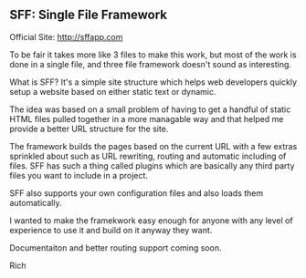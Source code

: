 SFF: Single File Framework
--------------------------

Official Site: http://sffapp.com

To be fair it takes more like 3 files to make this work,
but most of the work is done in a single file,
and three file framework doesn't sound as
interesting.

What is SFF?
It's a simple site structure which helps
web developers quickly setup a website
based on either static text or dynamic.

The idea was based on a small problem
of having to get a handful of static
HTML files pulled together in a more
managable way and that helped me
provide a better URL structure for
the site.

The framework builds the pages based on the current URL
with a few extras sprinkled about such as URL rewriting,
routing and automatic including of files. SFF has
such a thing called plugins which are basically
any third party files you want to include in a project.

SFF also supports your own configuration files
and also loads them automatically.

I wanted to make the framekwork easy enough for
anyone with any level of experience to use it
and build on it anyway they want.

Documentaiton and better routing support
coming soon.

Rich
